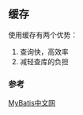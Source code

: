 

## 缓存

使用缓存有两个优势：
1. 查询快，高效率
2. 减轻查库的负担

### 参考

[MyBatis中文网](https://mybatis.net.cn/index.html)



